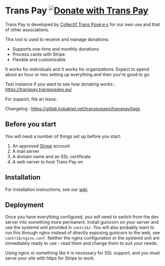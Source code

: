 # Trans Pay [![Donate with Trans Pay](https://transpay.xn--transposes-i7a.eu/static/donate-with-transpay.png)](https://dons.transposées.eu/)

Trans Pay is developed by [Collectif Trans Posé·e·s](https://transposées.eu) for our own use and that of other associations.

This tool is used to receive and manage donations:

* Supports one-time and monthly donations
* Process cards with Stripe
* Flexible and customizable

It works for individuals and it works for organizations. Expect to
spend about an hour or two setting up everything and then you're good to go.

Test instance if you want to see how donating works : https://transpay.transposées.eu/

For support, file an issue.

Changelog : https://gitlab.kokakiwi.net/transposees/transpay/tags

## Before you start

You will need a number of things set up before you start:

1. An approved [Stripe](https://stripe.com/) account
1. A mail server
1. A domain name and an SSL certificate
1. A web server to host Trans Pay on

## Installation

For installation instructions, see our [wiki](https://gitlab.kokakiwi.net/transposees/transpay/wikis/home).

## Deployment

Once you have everything configured, you will need to switch from the dev server
into something more permanent. Install gunicorn on your server and use the
systemd unit provided in `contrib/`. You will also probably want to run this
through nginx instead of directly exposing gunicorn to the web, see
`contrib/nginx.conf`. Neither the nginx configuration or the systemd unit are
immediately ready to use - read them and change them to suit your needs.

Using nginx or something like it is necessary for SSL support, and you must
serve your site with https for Stripe to work.
